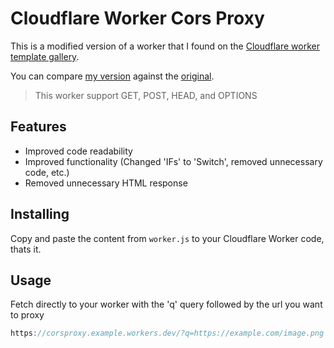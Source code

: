 # Cloudflare Worker Cors Proxy

This is a modified version of a worker that I found on the [Cloudflare worker template gallery](https://developers.cloudflare.com/workers/templates/).

You can compare [my version](worker.js) against the [original](worker.original.js).

> This worker support GET, POST, HEAD, and OPTIONS

## Features

- Improved code readability
- Improved functionality (Changed 'IFs' to 'Switch', removed unnecessary code, etc.)
- Removed unnecessary HTML response

## Installing

Copy and paste the content from `worker.js` to your Cloudflare Worker code, thats it.

## Usage

Fetch directly to your worker with the 'q' query followed by the url you want to proxy

```javascript
https://corsproxy.example.workers.dev/?q=https://example.com/image.png
```
